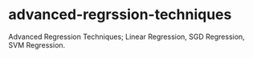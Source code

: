 # advanced-regrssion-techniques
Advanced Regression Techniques; Linear Regression, SGD Regression, SVM Regression.
